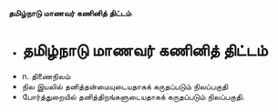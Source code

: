 **தமிழ்நாடு மாணவர் கணினித் திட்டம்**
- # தமிழ்நாடு மாணவர் கணினித் திட்டம்
- n. திணைநிலம்
- நில இயலில் தனித்தன்மையுடையதாகக் கருதப்படும் நிலப்பகுதி
- போர்த்துறையில் தனித்திறங்களுடையதாகக் கருதப்படும் நிலப்பகுதி.

